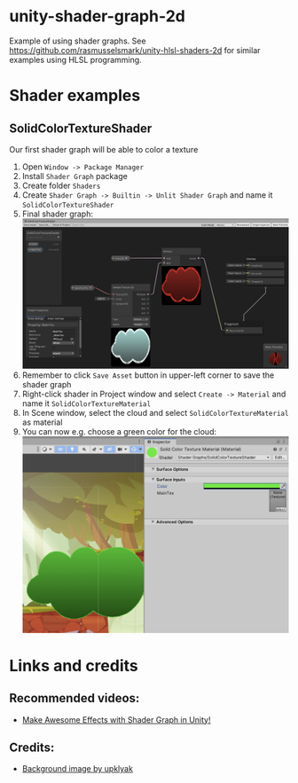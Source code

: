 # unity-shader-graph-2d

Example of using shader graphs. See https://github.com/rasmusselsmark/unity-hlsl-shaders-2d for similar examples using HLSL programming.

# Shader examples

## SolidColorTextureShader

Our first shader graph will be able to color a texture

1. Open `Window -> Package Manager`
1. Install `Shader Graph` package
1. Create folder `Shaders`
1. Create `Shader Graph -> Builtin -> Unlit Shader Graph` and name it `SolidColorTextureShader`
1. Final shader graph:
   ![SolidColorTextureShaderGraph example](Documentation/Images/SolidColorTextureShaderGraph.png)
1. Remember to click `Save Asset` button in upper-left corner to save the shader graph
1. Right-click shader in Project window and select `Create -> Material` and name it `SolidColorTextureMaterial`
1. In Scene window, select the cloud and select `SolidColorTextureMaterial` as material
1. You can now e.g. choose a green color for the cloud:
   ![SolidColorTextureShaderGraph example](Documentation/Images/SolidColorTextureShaderExample.png)


# Links and credits

## Recommended videos:
* [Make Awesome Effects with Shader Graph in Unity!](https://www.youtube.com/watch?v=VsUK9K6UbY4)


## Credits:
* [Background image by upklyak](https://www.freepik.com/free-vector/game-platform-cartoon-forest-landscape-2d-ui-design-computer-mobile-bright-wood-with-green-trees-grass-lianas-background-with-arcade-elements-jumping-bonus-items-nature-locations_12345468.htm#query=platform%20game%20background&position=17&from_view=keyword)
